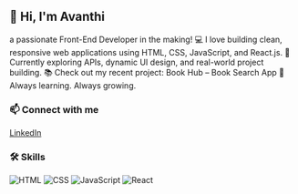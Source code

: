 ## 👋 Hi, I'm Avanthi

 a passionate Front-End Developer in the making!
💻 I love building clean, responsive web applications using HTML, CSS, JavaScript, and React.js.
🚀 Currently exploring APIs, dynamic UI design, and real-world project building.
📚 Check out my recent project: Book Hub – Book Search App
🌱 Always learning. Always growing.

### 📫 Connect with me
[LinkedIn](https://www.linkedin.com/in/your-profile/)  


### 🛠️ Skills
![HTML](https://img.shields.io/badge/-HTML5-orange?style=flat-square&logo=html5)
![CSS](https://img.shields.io/badge/-CSS3-blue?style=flat-square&logo=css3)
![JavaScript](https://img.shields.io/badge/-JavaScript-yellow?style=flat-square&logo=javascript)
![React](https://img.shields.io/badge/-React-blue?style=flat-square&logo=react)
